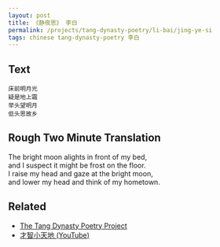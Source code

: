 ```yaml
---
layout: post
title: 《静夜思》 李白
permalink: /projects/tang-dynasty-poetry/li-bai/jing-ye-si
tags: chinese tang-dynasty-poetry 李白
---
```


## Text

```
床前明月光
疑是地上霜
举头望明月
低头思故乡
```

## Rough Two Minute Translation

The bright moon alights in front of my bed,<br/>
and I suspect it might be frost on the floor.<br/>
I raise my head and gaze at the bright moon,<br/>
and lower my head and think of my hometown.

## Related

* [The Tang Dynasty Poetry Project](/projects/tang-dynasty-poetry-project)
* [才智小天地 (YouTube)](https://youtu.be/xnWw2gbNw4U)
